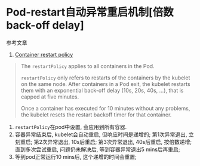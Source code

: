# Pod-restart自动异常重启机制[倍数 back-off delay]

参考文章

1. [Container restart policy](https://kubernetes.io/docs/concepts/workloads/pods/pod-lifecycle/#restart-policy)

> The `restartPolicy` applies to all containers in the Pod. 
>
> `restartPolicy` only refers to restarts of the containers by the kubelet on the same node. After containers in a Pod exit, the kubelet restarts them with an exponential back-off delay (10s, 20s, 40s, …), that is capped at five minutes. 
>
> Once a container has executed for 10 minutes without any problems, the kubelet resets the restart backoff timer for that container.

1. `restartPolicy`在pod中设置, 会应用到所有容器.
2. 容器异常结束后, kubelet会自动重启, 但响应时间是递增的; 第1次异常退出, 立刻重启; 第2次异常退出, 10s后重启; 第3次异常退出, 40s后重启, 按倍数递增; 直到多次尝试重启, 问题仍未解决后, 等到容器异常退出5 mins后再重启;
3. 等到pod正常运行10 mins后, 这个递增的时间会重置;
